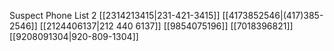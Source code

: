 Suspect Phone List 2 [[2314213415|231-421-3415]] [[4173852546|(417)385-2546]] [[2124406137|212 440 6137]] [[9854075196]] [[7018396821]] [[9208091304|920-809-1304]]